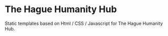 # The Hague Humanity Hub
Static templates based on Html / CSS / Javascript for The Hague Humanity Hub. 

